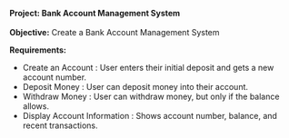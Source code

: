 **Project: Bank Account Management System**
<br> <br>
**Objective:** 
Create a Bank Account Management System

**Requirements:**
- Create an Account : User enters their initial deposit and gets a new account number.
- Deposit Money : User can deposit money into their account.
- Withdraw Money : User can withdraw money, but only if the balance allows.
- Display Account Information : Shows account number, balance, and recent transactions. 